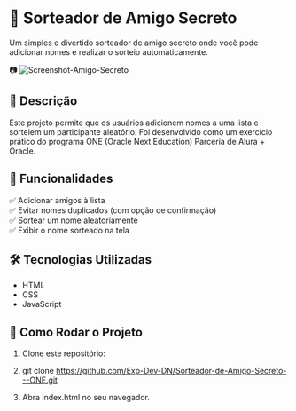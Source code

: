 # 🎉 Sorteador de Amigo Secreto

Um simples e divertido sorteador de amigo secreto onde você pode adicionar nomes e realizar o sorteio automaticamente.

📷 ![Screenshot-Amigo-Secreto](https://github.com/user-attachments/assets/ecddbf41-b32e-401c-b00f-96a5d5fa4266)

## 📖 Descrição

Este projeto permite que os usuários adicionem nomes a uma lista e sorteiem um participante aleatório. Foi desenvolvido como um exercício prático do programa ONE (Oracle Next Education) Parceria de Alura + Oracle.

## 🚀 Funcionalidades

✅ Adicionar amigos à lista  
✅ Evitar nomes duplicados (com opção de confirmação)  
✅ Sortear um nome aleatoriamente  
✅ Exibir o nome sorteado na tela  

## 🛠️ Tecnologias Utilizadas

- HTML  
- CSS  
- JavaScript  

## 🔧 Como Rodar o Projeto

1. Clone este repositório:

2. git clone https://github.com/Exp-Dev-DN/Sorteador-de-Amigo-Secreto---ONE.git
3. Abra index.html no seu navegador.


